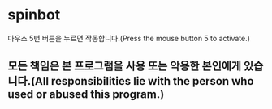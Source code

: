 # spinbot

마우스 5번 버튼을 누르면 작동합니다.(Press the mouse button 5 to activate.)

## 모든 책임은 본 프로그램을 사용 또는 악용한 본인에게 있습니다.(All responsibilities lie with the person who used or abused this program.)

